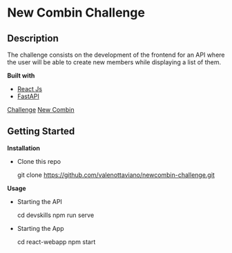 
# New Combin Challenge


## Description
The challenge consists on the development of the frontend for an API where the user will be able to create new members while displaying a list of them.

**Built with**
 - [React Js](https://reactjs.org/)
 - [FastAPI](https://fastapi.tiangolo.com/)

[Challenge](https://github.com/newcombin/devskills) 
[New Combin](https://newcombin.com/es/)

## Getting Started
**Installation**
- Clone this repo

    git clone https://github.com/valenottaviano/newcombin-challenge.git

**Usage**
- Starting the API

    cd devskills
    npm run serve

- Starting the App

    cd react-webapp
    npm start

